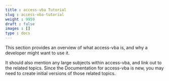 ```yaml
---
title : access-vba Tutorial
slug : access-vba-tutorial
weight : 9959
draft : false
images : []
type : docs
---
```


This section provides an overview of what access-vba is, and why a developer might want to use it.

It should also mention any large subjects within access-vba, and link out to the related topics.  Since the Documentation for access-vba is new, you may need to create initial versions of those related topics.

